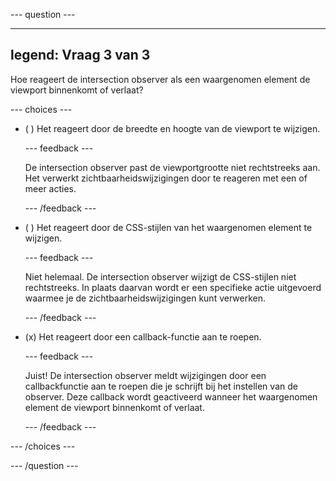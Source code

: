 \--- question ---

---

## legend: Vraag 3 van 3

Hoe reageert de intersection observer als een waargenomen element de viewport binnenkomt of verlaat?

\--- choices ---

- ( ) Het reageert door de breedte en hoogte van de viewport te wijzigen.

  \--- feedback ---

  De intersection observer past de viewportgrootte niet rechtstreeks aan. Het verwerkt zichtbaarheidswijzigingen door te reageren met een of meer acties.

  \--- /feedback ---

- ( ) Het reageert door de CSS-stijlen van het waargenomen element te wijzigen.

  \--- feedback ---

  Niet helemaal. De intersection observer wijzigt de CSS-stijlen niet rechtstreeks. In plaats daarvan wordt er een specifieke actie uitgevoerd waarmee je de zichtbaarheidswijzigingen kunt verwerken.

  \--- /feedback ---

- (x) Het reageert door een callback-functie aan te roepen.

  \--- feedback ---

  Juist! De intersection observer meldt wijzigingen door een callbackfunctie aan te roepen die je schrijft bij het instellen van de observer. Deze callback wordt geactiveerd wanneer het waargenomen element de viewport binnenkomt of verlaat.

  \--- /feedback ---

\--- /choices ---

\--- /question ---
